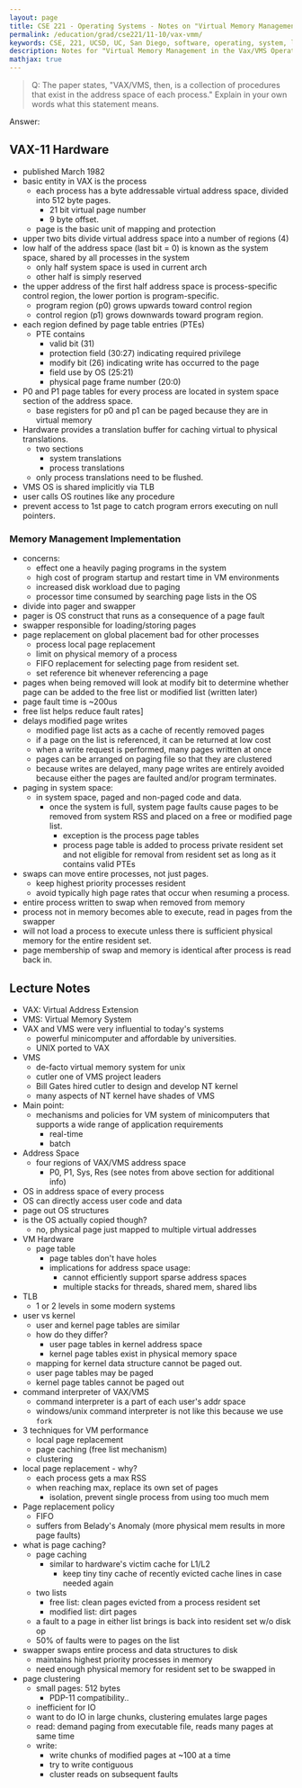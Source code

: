 ```yaml
---
layout: page
title: CSE 221 - Operating Systems - Notes on "Virtual Memory Management in the Vax/VMS Operating System"
permalink: /education/grad/cse221/11-10/vax-vmm/
keywords: CSE, 221, UCSD, UC, San Diego, software, operating, system, linux, C, OS, vax, vms, vmm, virtual, memory
description: Notes for "Virtual Memory Management in the Vax/VMS Operating System"
mathjax: true
---
```



> Q: The paper states, "VAX/VMS, then, is a collection of procedures that exist in the address space of each process." Explain in your own words what this statement means.

Answer:

## VAX-11 Hardware

- published March 1982
- basic entity in VAX is the process
    - each process has a byte addressable virtual address space, divided into 512 byte pages.
        - 21 bit virtual page number
        - 9 byte offset.
    - page is the basic unit of mapping and protection
- upper two bits divide virtual address space into a number of regions (4)
- low half of the address space (last bit = 0) is known as the system space, shared by all processes in the system
    - only half system space is used in current arch
    - other half is simply reserved
- the upper address of the first half address space is process-specific control region, the lower portion is program-specific.
    - program region (p0) grows upwards toward control region
    - control region (p1) grows downwards toward program region.
- each region defined by page table entries (PTEs)
    - PTE contains
        - valid bit (31)
        - protection field (30:27) indicating required privilege
        - modify bit (26) indicating write has occurred to the page
        - field use by OS (25:21)
        - physical page frame number (20:0)
- P0 and P1 page tables for every process are located in system space
  section of the address space.
    - base registers for p0 and p1 can be paged because they are in
      virtual memory
- Hardware provides a translation buffer for caching virtual to physical
  translations.
    - two sections
        - system translations
        - process translations
    - only process translations need to be flushed.
- VMS OS is shared implicitly via TLB
- user calls OS routines like any procedure
- prevent access to 1st page to catch program errors executing on null pointers.

### Memory Management Implementation

- concerns:
    - effect one a heavily paging programs in the system
    - high cost of program startup and restart time in VM environments
    - increased disk workload due to paging
    - processor time consumed by searching page lists in the OS
- divide into pager and swapper
- pager is OS construct that runs as a consequence of a page fault
- swapper responsible for loading/storing pages
- page replacement on global placement bad for other processes
    - process local page replacement
    - limit on physical memory of a process
    - FIFO replacement for selecting page from resident set.
    - set reference bit whenever referencing a page
- pages when being removed will look at modify bit to determine whether
  page can be added to the free list or modified list (written later)
- page fault time is ~200us
- free list helps reduce fault rates]
- delays modified page writes
    - modified page list acts as a cache of recently removed pages
    - if a page on the list is referenced, it can be returned at low cost
    - when a write request is performed, many pages written at once
    - pages can be arranged on paging file so that they are clustered
    - because writes are delayed, many page writes are entirely avoided
      because either the pages are faulted and/or program terminates.
- paging in system space:
    - in system space, paged and non-paged code and data.
        - once the system is full, system page faults cause pages to be removed from system RSS and placed on a free or modified page list.
            - exception is the process page tables
            - process page table is added to process private resident
              set and not eligible for removal from resident set as long
              as it contains valid PTEs
- swaps can move entire processes, not just pages.
    - keep highest priority processes resident
    - avoid typically high page rates that occur when resuming a process.
- entire process written to swap when removed from memory
- process not in memory becomes able to execute, read in pages from the swapper
- will not load a process to execute unless there is sufficient physical memory for the entire resident set.
- page membership of swap and memory is identical after process is read back in.

## Lecture Notes

- VAX: Virtual Address Extension
- VMS: Virtual  Memory System
- VAX and VMS were very influential to today's systems
    - powerful minicomputer and affordable by universities.
    - UNIX ported to VAX
- VMS
    - de-facto virtual memory system for unix
    - cutler one of VMS project leaders
    - Bill Gates hired cutler to design and develop NT kernel
    - many aspects of NT kernel have shades of VMS
- Main point:
    - mechanisms and policies for VM system of minicomputers that supports a
      wide range of application requirements
        - real-time
        - batch
- Address Space
    - four regions of VAX/VMS address space
        - P0, P1, Sys, Res (see notes from above section for additional info)
- OS in address space of every process
- OS can directly access user code and data
- page out OS structures
- is the OS actually copied though?
    - no, physical page just mapped to multiple virtual addresses
- VM Hardware
    - page table
        - page tables don't have holes
        - implications for address space usage:
            - cannot efficiently support sparse address spaces
            - multiple stacks for threads, shared mem, shared libs
- TLB
    - 1 or 2 levels in some modern systems
- user vs kernel
    - user and kernel page tables are similar
    - how do they differ?
        - user page tables in kernel address space
        - kernel page tables exist in physical memory space
    - mapping for kernel data structure cannot be paged out.
    - user page tables may be paged
    - kernel page tables cannot be paged out
- command interpreter of VAX/VMS
    - command interpreter is a part of each user's addr space
    - windows/unix command interpreter is not like this because we use `fork`
- 3 techniques for VM performance
    - local page replacement
    - page caching (free list mechanism)
    - clustering
- local page replacement - why?
    - each process gets a max RSS
    - when reaching max, replace its own set of pages
        - isolation, prevent single process from using too much mem
- Page replacement policy
    - FIFO
    - suffers from Belady's Anomaly (more physical mem results in more page
      faults)
- what is page caching?
    - page caching
        - similar to hardware's victim cache for L1/L2
            - keep tiny tiny cache of recently evicted cache lines in case
              needed again
    - two lists
        - free list: clean pages evicted from a process resident set
        - modified list: dirt pages
    - a fault to a page in either list brings is back into resident set w/o disk
      op
    - 50% of faults were to pages on the list
- swapper swaps entire process and data structures to disk
    - maintains highest priority processes in memory
    - need enough physical memory for resident set to be swapped in
- page clustering
    - small pages: 512 bytes
        - PDP-11 compatibility..
    - inefficient for IO
    - want to do IO in large chunks, clustering emulates large pages
    - read: demand paging from executable file, reads many pages at same time
    - write:
        - write chunks of modified pages at ~100 at a time
        - try to write contiguous
        - cluster reads on subsequent faults
